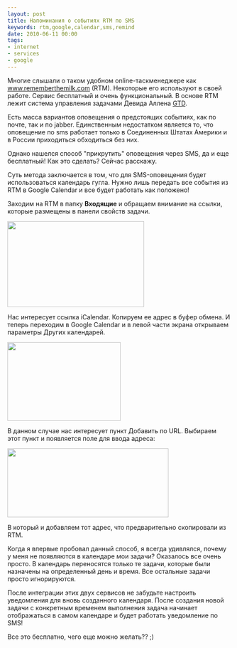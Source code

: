 ```yaml
---
layout: post
title: Напоминания о событиях RTM по SMS
keywords: rtm,google,calendar,sms,remind
date: 2010-06-11 00:00
tags:
- internet
- services
- google
---
```

Многие слышали о таком удобном online-таскменеджере как <a href="http://www.rememberthemilk.com/" rel="nofollow">www.rememberthemilk.com</a> (RTM). Некоторые его используют в своей работе. Сервис бесплатный и очень функциональный. В основе RTM лежит система управления задачами Девида Аллена <a href="http://ru.wikipedia.org/wiki/Getting_Things_Done" rel="nofollow">GTD</a>.

Есть масса вариантов оповещения о предстоящих событиях, как по почте, так и по jabber. Единственным недостатком является то, что оповещение по sms работает только в Соединенных Штатах Америки и в России приходиться обходиться без них.

Однако нашелся способ "прикрутить" оповещения через SMS, да и еще бесплатный! Как это сделать? Сейчас расскажу.

Суть метода заключается в том, что для SMS-оповещения будет использоваться календарь гугла. Нужно лишь передать все события из RTM в Google Calendar и все будет работать как положено!

Заходим на RTM в папку <strong>Входящие</strong> и обращаем внимание на ссылки, которые размещены в панели свойств задачи.

<img class="aligncenter size-full wp-image-1054" title="RTM" src="http://static.juev.org/2010/06/RTM.png" alt="" width="308" height="193" />

Нас интересует ссылка iCalendar. Копируем ее адрес в буфер обмена. И теперь переходим в Google Calendar и в левой части экрана открываем параметры Других календарей.

<img class="aligncenter size-full wp-image-1052" title="gcal-add" src="http://static.juev.org/2010/06/gcal-add.png" alt="" width="255" height="177" />

В данном случае нас интересует пункт Добавить по URL. Выбираем этот пункт и появляется поле для ввода адреса:

<a href="http://static.juev.org/2010/06/gcal-url.png" rel="lightbox"><img class="aligncenter size-full wp-image-1053" title="gcal-url" src="http://static.juev.org/2010/06/gcal-url.png" alt="" width="363" height="155" /></a>

В который и добавляем тот адрес, что предварительно скопировали из RTM.

Когда я впервые пробовал данный способ, я всегда удивлялся, почему у меня не появляются в календаре мои задачи? Оказалось все очень просто. В календарь переносятся только те задачи, которые были назначены на определенный день и время. Все остальные задачи просто игнорируются.

После интеграции этих двух сервисов не забудьте настроить уведомления для вновь созданного календаря. После создания новой задачи с конкретным временем выполнения задача начинает отображаться в самом календаре и будет работать уведомление по SMS!

Все это бесплатно, чего еще можно желать?? ;)
